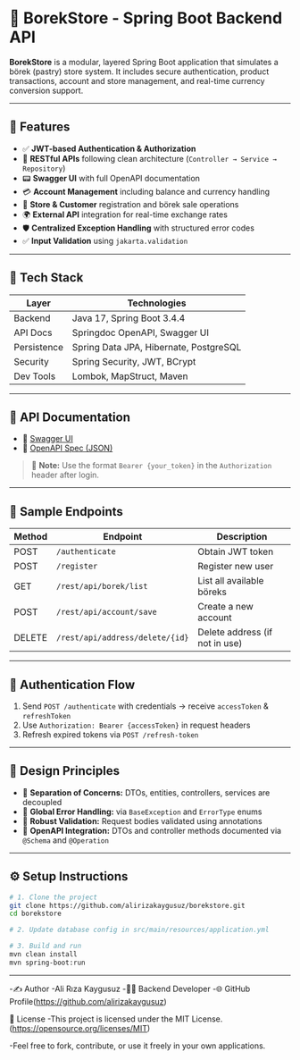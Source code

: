 # 🥟 BorekStore - Spring Boot Backend API

**BorekStore** is a modular, layered Spring Boot application that simulates a börek (pastry) store system. It includes secure authentication, product transactions, account and store management, and real-time currency conversion support.

---

## 🚀 Features

- ✅ **JWT-based Authentication & Authorization**
- 📄 **RESTful APIs** following clean architecture (`Controller → Service → Repository`)
- 📟 **Swagger UI** with full OpenAPI documentation
- 💳 **Account Management** including balance and currency handling
- 🏪 **Store & Customer** registration and börek sale operations
- 🌍 **External API** integration for real-time exchange rates
- 🛡️ **Centralized Exception Handling** with structured error codes
- ✅ **Input Validation** using `jakarta.validation`

---

## 🧱 Tech Stack

| Layer         | Technologies                          |
|---------------|----------------------------------------|
| Backend       | Java 17, Spring Boot 3.4.4             |
| API Docs      | Springdoc OpenAPI, Swagger UI          |
| Persistence   | Spring Data JPA, Hibernate, PostgreSQL |
| Security      | Spring Security, JWT, BCrypt           |
| Dev Tools     | Lombok, MapStruct, Maven               |

---

## 📁 API Documentation

- 🔗 [Swagger UI](http://localhost:8080/swagger-ui.html)  
- 🔗 [OpenAPI Spec (JSON)](http://localhost:8080/v3/api-docs)

> 🔐 **Note:** Use the format `Bearer {your_token}` in the `Authorization` header after login.

---

## 🧪 Sample Endpoints

| Method | Endpoint                          | Description                         |
|--------|-----------------------------------|-------------------------------------|
| POST   | `/authenticate`                   | Obtain JWT token                    |
| POST   | `/register`                       | Register new user                   |
| GET    | `/rest/api/borek/list`            | List all available böreks           |
| POST   | `/rest/api/account/save`          | Create a new account                |
| DELETE | `/rest/api/address/delete/{id}`   | Delete address (if not in use)      |

---

## 🔐 Authentication Flow

1. Send `POST /authenticate` with credentials → receive `accessToken` & `refreshToken`
2. Use `Authorization: Bearer {accessToken}` in request headers
3. Refresh expired tokens via `POST /refresh-token`

---

## 🧠 Design Principles

- 🔹 **Separation of Concerns:** DTOs, entities, controllers, services are decoupled
- 🔹 **Global Error Handling:** via `BaseException` and `ErrorType` enums
- 🔹 **Robust Validation:** Request bodies validated using annotations
- 🔹 **OpenAPI Integration:** DTOs and controller methods documented via `@Schema` and `@Operation`

---

## ⚙️ Setup Instructions

```bash
# 1. Clone the project
git clone https://github.com/alirizakaygusuz/borekstore.git
cd borekstore

# 2. Update database config in src/main/resources/application.yml

# 3. Build and run
mvn clean install
mvn spring-boot:run
```
---
-✍️ Author
-Ali Rıza Kaygusuz
-👨‍💻 Backend Developer
-🌐 GitHub Profile(https://github.com/alirizakaygusuz)

📄 License
-This project is licensed under the MIT License.(https://opensource.org/licenses/MIT)

-Feel free to fork, contribute, or use it freely in your own applications.


